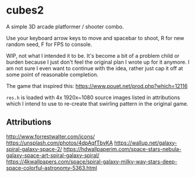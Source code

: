 # cubes2
A simple 3D arcade platformer / shooter combo.

Use your keyboard arrow keys to move and spacebar to shoot, R for new random seed, F for FPS to console.

WIP, not what I intended it to be. It's become a bit of a problem child or burden because I just don't feel the original plan I wrote up for it anymore. I am not sure I even want to continue with the idea, rather just cap it off at some point of reasonable completion.

The game that inspired this: https://www.pouet.net/prod.php?which=12116

`res.h` is loaded with 4x 1920x~1080 source images listed in attributions which I intend to use
to re-create that swirling pattern in the original game.

## Attributions
http://www.forrestwalter.com/icons/
https://unsplash.com/photos/4dpAqfTbvKA
https://wallup.net/galaxy-spiral-galaxy-space-2/
https://hdwallpaperim.com/space-stars-nebula-galaxy-space-art-spiral-galaxy-spiral/
https://4kwallpapers.com/space/spiral-galaxy-milky-way-stars-deep-space-colorful-astronomy-5363.html
